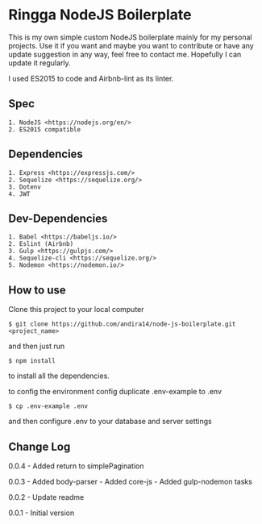 # Ringga NodeJS Boilerplate
This is my own simple custom NodeJS boilerplate mainly for my personal projects. Use it if you want and maybe you want to contribute or have any update suggestion in any way, feel free to contact me. Hopefully I can update it regularly.

I used ES2015 to code and Airbnb-lint as its linter.

## Spec
    1. NodeJS <https://nodejs.org/en/>
    2. ES2015 compatible

## Dependencies
    1. Express <https://expressjs.com/>
    2. Sequelize <https://sequelize.org/>
    3. Dotenv
    4. JWT

## Dev-Dependencies
    1. Babel <https://babeljs.io/>
    2. Eslint (Airbnb)
    3. Gulp <https://gulpjs.com/>
    4. Sequelize-cli <https://sequelize.org/>
    5. Nodemon <https://nodemon.io/>

## How to use

Clone this project to your local computer

`$ git clone https://github.com/andira14/node-js-boilerplate.git <project_name>`

and then just run

`$ npm install`

to install all the dependencies.

to config the environment config duplicate .env-example to .env

`$ cp .env-example .env`

and then configure .env to your database and server settings

## Change Log
0.0.4 - Added return to simplePagination

0.0.3 - Added body-parser
      - Added core-js
      - Added gulp-nodemon tasks

0.0.2 - Update readme

0.0.1 - Initial version